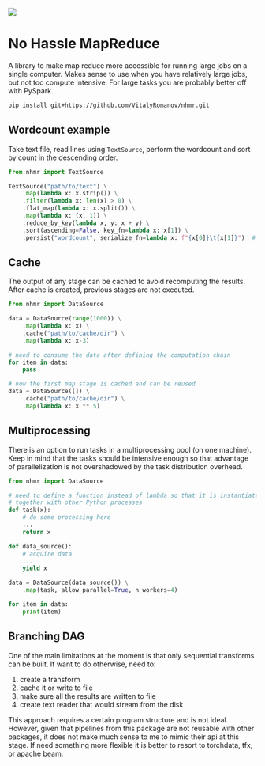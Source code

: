 ![](https://github.com/VitalyRomanov/nhmr/actions/workflows/run-tests.yaml/badge.svg)

# No Hassle MapReduce

A library to make map reduce more accessible for running large jobs on a single computer. Makes sense to use when you have relatively large jobs, but not too compute intensive. For large tasks you are probably better off with PySpark.  

```bash
pip install git+https://github.com/VitalyRomanov/nhmr.git
```
 
## Wordcount example

Take text file, read lines using `TextSource`, perform the wordcount and sort by count in the descending order.

```python
from nhmr import TextSource

TextSource("path/to/text") \
    .map(lambda x: x.strip()) \
    .filter(lambda x: len(x) > 0) \
    .flat_map(lambda x: x.split()) \
    .map(lambda x: (x, 1)) \
    .reduce_by_key(lambda x, y: x + y) \
    .sort(ascending=False, key_fn=lambda x: x[1]) \
    .persist("wordcount", serialize_fn=lambda x: f"{x[0]}\t{x[1]}")  # data is consumed during persist
```

## Cache

The output of any stage can be cached to avoid recomputing the results. After cache is created, previous stages are not executed. 

```python
from nhmr import DataSource

data = DataSource(range(1000)) \
    .map(lambda x: x) \
    .cache("path/to/cache/dir") \
    .map(lambda x: x-3)

# need to consume the data after defining the computation chain
for item in data:
    pass

# now the first map stage is cached and can be reused
data = DataSource([]) \
    .cache("path/to/cache/dir") \
    .map(lambda x: x ** 5)
```

## Multiprocessing

There is an option to run tasks in a multiprocessing pool (on one machine). Keep in mind that the tasks should be intensive enough so that advantage of parallelization is not overshadowed by the task distribution overhead.  

```python
from nhmr import DataSource

# need to define a function instead of lambda so that it is instantiated 
# together with other Python processes
def task(x):
    # do some processing here
    ...
    return x

def data_source():
    # acquire data
    ...
    yield x

data = DataSource(data_source()) \
    .map(task, allow_parallel=True, n_workers=4)

for item in data:
    print(item)
```

## Branching DAG

One of the main limitations at the moment is that only sequential transforms can be built. If want to do otherwise, need to:
1. create a transform
2. cache it or write to file
3. make sure all the results are written to file
4. create text reader that would stream from the disk

This approach requires a certain program structure and is not ideal. However, given that pipelines from this package are not reusable with other packages, it does not make much sense to me to mimic their api at this stage. If need something more flexible it is better to resort to torchdata, tfx, or apache beam.    

